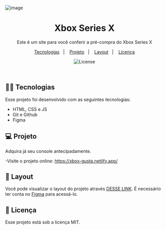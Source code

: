 ![image](https://github.com/user-attachments/assets/4a70fd58-2f1c-4a00-80a0-41218e2c85e3)
<h1 align="center"> Xbox Series X </h1>

<p align="center">
Este é um site para você conferir a pré-compra do Xbox Series X <br/>
</p>

<p align="center">
  <a href="#-tecnologias">Tecnologias</a>&nbsp;&nbsp;&nbsp;|&nbsp;&nbsp;&nbsp;
  <a href="#-projeto">Projeto</a>&nbsp;&nbsp;&nbsp;|&nbsp;&nbsp;&nbsp;
  <a href="#-layout">Layout</a>&nbsp;&nbsp;&nbsp;|&nbsp;&nbsp;&nbsp;
  <a href="#memo-licença">Licença</a>
</p>

<p align="center">
  <img alt="License" src="https://img.shields.io/static/v1?label=license&message=MIT&color=49AA26&labelColor=000000">
</p>

<br>


## 👩‍💻 Tecnologias

Esse projeto foi desenvolvido com as seguintes tecnologias:

- HTML, CSS e JS
- Git e Github
- Figma

## 💻 Projeto

Adquira já seu console antecipadamente.

-Visite o projeto online: https://xbox-gusta.netlify.app/

## 🔖 Layout

Você pode visualizar o layout do projeto através [DESSE LINK](https://www.figma.com/design/Yb9IBH56g7T1hdIyZ3BMNO/Desafios---CodeLab?node-id=64381-758). É necessário ter conta no [Figma](https://figma.com) para acessá-lo.


## :memo: Licença

Esse projeto está sob a licença MIT.
